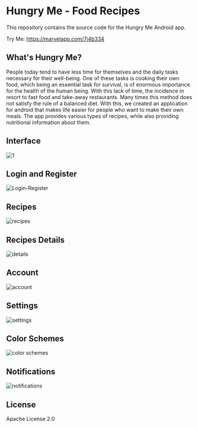 # Hungry Me - Food Recipes

This repository contains the source code for the Hungry Me Android app.

Try Me:
https://marvelapp.com/7i4b334

## What's Hungry Me?

People today tend to have less time for themselves and the daily tasks necessary for their well-being. One of these tasks is cooking their own food, which being an essential task for survival, is of enormous importance for the health of the human being. With this lack of time, the incidence in resort to fast food and take-away restaurants. 
Many times this method does not satisfy the rule of a balanced diet. With this, we created an application for android that makes life easier for people who want to make their own meals. The app provides various types of recipes, while also providing nutritional information about them.


## Interface
![1](https://cloud.githubusercontent.com/assets/17413457/22126351/49f253e2-de8f-11e6-897a-339761e92bd3.jpg)


## Login and Register
![Login-Register](https://cloud.githubusercontent.com/assets/17413457/22126468/a664f530-de8f-11e6-8944-cf32f34dbb8f.jpg)

## Recipes
![recipes](https://cloud.githubusercontent.com/assets/17413457/22126523/e7b12f72-de8f-11e6-8bf8-673866c118ba.jpg)

## Recipes Details
![details](https://cloud.githubusercontent.com/assets/17413457/22126558/087668b2-de90-11e6-9c11-e431f3b51018.jpg)

## Account
![account](https://cloud.githubusercontent.com/assets/17413457/22126668/8b732b2e-de90-11e6-8fa7-cafa0cabdda4.jpg)

## Settings
![settings](https://cloud.githubusercontent.com/assets/17413457/22126721/c36bbff0-de90-11e6-87ea-314641a6e967.jpg)

## Color Schemes
![color schemes](https://cloud.githubusercontent.com/assets/17413457/22126750/f1802188-de90-11e6-8880-adbe860dc79d.jpg)

## Notifications
![notifications](https://cloud.githubusercontent.com/assets/17413457/22126809/2d7fbd38-de91-11e6-8adc-157d9181f1c8.jpg)


## License
Apache License 2.0
